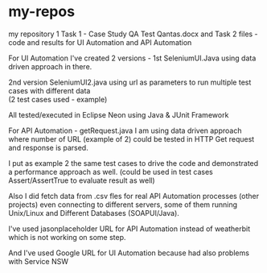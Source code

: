 # my-repos
my repository 1
Task 1 - Case Study QA Test Qantas.docx and Task 2  files - code and results for
         UI Automation and API Automation 

For UI Automation I've created 2 versions - 1st SeleniumUI.Java  using data driven approach in there.

2nd version SeleniumUI2.java using url as parameters to run multiple test cases with different data   
(2 test cases used - example)

All tested/executed in Eclipse Neon using Java & JUnit Framework

For  API Automation  - getRequest.java I am using 
data driven approach where number of URL (example of 2) could be tested in HTTP Get request
and response is parsed.

I put as example 2 the same test cases to drive the code and demonstrated a performance approach as well.
(could be used in test cases Assert/AssertTrue to evaluate result as well)

Also I did fetch data from .csv fles for real API Automation processes (other projects) even connecting to different servers, 
some of them running Unix/Linux and Different Databases (SOAPUI/Java).

I've used  jasonplaceholder URL for  API Automation instead of weatherbit which is not working on some step.

And I've used Google URL for UI Automation because had also problems with Service NSW
